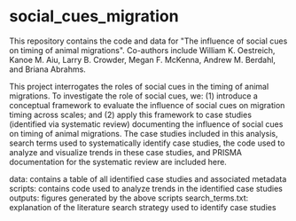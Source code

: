 # social_cues_migration
This repository contains the code and data for "The influence of social cues on timing of animal migrations". Co-authors include William K. Oestreich, Kanoe M. Aiu, Larry B. Crowder, Megan F. McKenna, Andrew M. Berdahl, and Briana Abrahms.

This project interrogates the roles of social cues in the timing of animal migrations. To investigate the role of social cues, we: (1) introduce a conceptual framework to evaluate the influence of social cues on migration timing across scales; and (2) apply this framework to case studies (identified via systematic review) documenting the influence of social cues on timing of animal migrations. The case studies included in this analysis, search terms used to systematically identify case studies, the code used to analyze and visualize trends in these case studies, and PRISMA documentation for the systematic review are included here.

data: contains a table of all identified case studies and associated metadata
scripts: contains code used to analyze trends in the identified case studies
outputs: figures generated by the above scripts
search_terms.txt: explanation of the literature search strategy used to identify case studies



